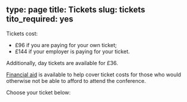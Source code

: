 type: page
title: Tickets
slug: tickets
tito_required: yes
---

Tickets cost:

 * &pound;96 if you are paying for your own ticket;
 * &pound;144 if your employer is paying for your ticket.

Additionally, day tickets are available for &pound;36.

[Financial aid](/financial-aid/) is available to help cover ticket costs for
those who would otherwise not be able to afford to attend the conference.

Choose your ticket below:

<tito-widget event="pyconuk/2016"></tito-widget>
